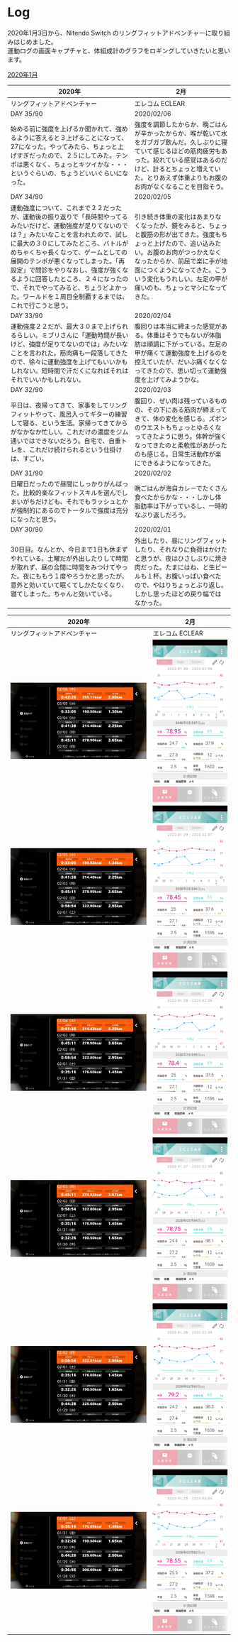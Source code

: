 # Log  

2020年1月3日から、Nitendo Switch のリングフィットアドベンチャーに取り組みはじめました。  
運動ログの画面キャプチャと、体組成計のグラフをロギングしていきたいと思います。  

[2020年1月](log202001.md)  

2020年|2月
--|--
リングフィットアドベンチャー|エレコム ECLEAR
DAY 35/90|2020/02/06  
始める前に強度を上げるか聞かれて、強めるように答えると３上げることになって、27になった。やってみたら、ちょっと上げすぎだったので、２５にしてみた。テンポは悪くなく、ちょっとキツイかな・・・というぐらいの、ちょうどいいぐらいになった。|強度を調節したからか、晩ごはんが辛かったからか、喉が乾いて水をガブガブ飲んだ。久しぶりに寝ていて感じるほどの筋肉疲労もあった。絞れている感覚はあるのだけど、計るとちょっと増えていた。とりあえず体重よりもお腹のお肉がなくなることを目指そう。
DAY 34/90|2020/02/05  
運動強度について、これまで２２だったが、運動後の振り返りで「長時間やってるみたいだけど、運動強度が足りてないのでは？」みたいなことを言われたので、試しに最大の３０にしてみたところ、バトルがめちゃくちゃ長くなって、ゲームとしての展開のテンポが悪くなってしまった。「再設定」で問診をやりなおし、強度が強くなるように回答したところ、２４になったので、それでやってみると、ちょうどよかった。ワールドを１周目全制覇するまでは、これで行こうと思う。|引き続き体重の変化はあまりなくなったが、鏡をみると、ちょっと腹筋の形が出てきた。強度もちょっと上げたので、追い込みたい。お腹のお肉がつっかえなくなったからか、前屈で楽に手が地面につくようになってきた。こういう変化もうれしい。左足の甲が痛いのも、ちょっとマシになってきた。
DAY 33/90|2020/02/04  
|運動強度２２だが、最大３０まで上げられるらしい。ミブリさんに「運動時間が長いけど、強度が足りてないのでは」みたいなことを言われた。筋肉痛も一段落してきたので、徐々に運動強度を上げてもいいかもしれない。短時間で汗だくになればそれはそれでいいかもしれない。|腹回りは本当に締まった感覚がある。体重はそうでもないが体脂肪は順調に下がっている。左足の甲が痛くて運動強度を上げるのを控えていたが、だいぶ痛くなくなってきたので、思い切って運動強度を上げてみようかな。
DAY 32/90|2020/02/03  
平日は、夜帰ってきて、家事をしてリングフィットやって、風呂入ってギターの練習して寝る、という生活。家帰ってきてからがなかなか忙しい。これだけの濃度をジム通いではできないだろう。自宅で、自重トレを、これだけ続けられるという仕掛けは、すごい。|腹回り、ぜい肉は残っているものの、その下にある筋肉が締まってきて、体の変化を感じる。ズボンのウエストもちょっとゆるくなってきたように思う。体幹が強くなってきたのと柔軟性があがったのも感じる。日常生活動作が楽にできるようになってきた。
DAY 31/90|2020/02/02
日曜日だったので昼間にしっかりがんばった。比較的楽なフィットスキルを選んでしまいがちだけども、それでもラッシュとかが強制的にあるのでトータルで強度は充分になったと思う。|晩ごはんが海自カレーでたくさん食べたからかな・・・しかし体脂肪率は下がっているし、一時的なぶり返しだろう。
DAY 30/90|2020/02/01
30日目。なんとか、今日まで1日も休まずやれている。土曜だが外出したりして時間が取れず、昼の合間に時間をみつけてやった。夜にももう１度やろうかと思ったが、意外と効いていて眠くてしかたなくなり、寝てしまった。ちゃんと効いている。|外出したり、昼にリングフィットしたり、それなりに負荷はかけたと思うが、夜はひさしぶりに焼き肉だった。たまにはね、と生ビールも１杯。お腹いっぱい食べたので、やはりちょっとぶり返し。しかし思ったほどの戻り幅ではなかった。

2020年|2月
--|--
リングフィットアドベンチャー|エレコム ECLEAR
<img src="log2020/image_202002/EQF0WclVAAEbQ-E.jpeg" alt="20200206">|<img src="log2020/image_202002/Screenshot_20200207-060941.png" alt="20200207">
<img src="log2020/image_202002/EQAttX0UEAIUrBa.jpeg" alt="20200205">|<img src="log2020/image_202002/Screenshot_20200206-060952.png" alt="20200206">
<img src="log2020/image_202002/EP7j87cUUAEImZ9.jpeg" alt="20200204">|<img src="log2020/image_202002/Screenshot_20200205-060348.png" alt="20200205">
<img src="log2020/image_202002/EP2VDeaUwAE5zG-.jpeg" alt="20200203">|<img src="log2020/image_202002/Screenshot_20200204-060416.png" alt="20200204">
<img src="log2020/image_202002/EPwW8AjVUAAtxSN.jpeg" alt="20200202">|<img src="log2020/image_202002/Screenshot_20200203-061338.png" alt="20200203">
<img src="log2020/image_202002/EPrSR1uUUAIOMil.jpeg" alt="20200201">|<img src="log2020/image_202002/Screenshot_20200202-065431.png" alt="20200202">